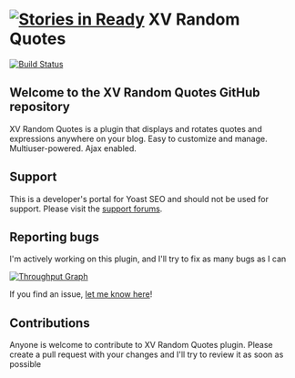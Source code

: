 [![Stories in Ready](https://badge.waffle.io/xavivars/xv-random-quotes.png?label=ready&title=Ready)](https://waffle.io/xavivars/xv-random-quotes)
XV Random Quotes
======================

[![Build Status](https://api.travis-ci.org/xavivars/xv-random-quotes.png?branch=master)](https://travis-ci.org/xavivars/xv-random-quotes)

Welcome to the XV Random Quotes GitHub repository
----------------------------------------------

XV Random Quotes is a plugin that displays and rotates quotes and expressions 
anywhere on your blog. Easy to customize and manage. Multiuser-powered. Ajax enabled.

Support
-------
This is a developer's portal for Yoast SEO and should not be used for support. Please visit the
[support forums](https://wordpress.org/support/plugin/xv-random-quotes).

Reporting bugs
----
I'm actively working on this plugin, and I'll try to fix as many bugs as I can

[![Throughput Graph](https://graphs.waffle.io/xavivars/xv-random-quotes/throughput.svg)](https://waffle.io/xavivars/xv-random-quotes/metrics)

If you find an issue, [let me know here](https://github.com/xavivars/xv-random-quotes/issues/new)! 

Contributions
-------------
Anyone is welcome to contribute to XV Random Quotes plugin. 
Please create a pull request with your changes and I'll try to review it as soon as possible